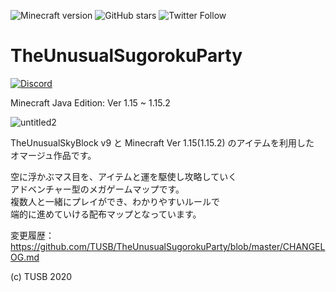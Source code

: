 ![Minecraft version](https://img.shields.io/badge/version-1.15.2-blue.svg)
![GitHub stars](https://img.shields.io/github/stars/TUSB/TheUnusualSugorokuParty.svg?style=social)
![Twitter Follow](https://img.shields.io/twitter/follow/TUSkyBlock.svg?style=social)


# TheUnusualSugorokuParty

[![Discord](https://img.shields.io/badge/Discord-Join%20the%20server!-7289da.svg?logo=Discord&longCache=true&style=for-the-badge)](https://skyblock.jp/dl/discord/)  

Minecraft Java Edition: Ver 1.15 ~ 1.15.2  

![untitled2](https://user-images.githubusercontent.com/12383342/71418205-aacccb80-26ac-11ea-9a16-0486c394358a.png)


TheUnusualSkyBlock v9 と Minecraft Ver 1.15(1.15.2) のアイテムを利用した  
オマージュ作品です。  

空に浮かぶマス目を、アイテムと運を駆使し攻略していく  
アドベンチャー型のメガゲームマップです。  
複数人と一緒にプレイができ、わかりやすいルールで  
端的に進めていける配布マップとなっています。  

変更履歴： https://github.com/TUSB/TheUnusualSugorokuParty/blob/master/CHANGELOG.md

(c) TUSB 2020 
